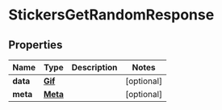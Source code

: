 

# StickersGetRandomResponse


## Properties

| Name | Type | Description | Notes |
|------------ | ------------- | ------------- | -------------|
|**data** | [**Gif**](Gif.md) |  |  [optional] |
|**meta** | [**Meta**](Meta.md) |  |  [optional] |



